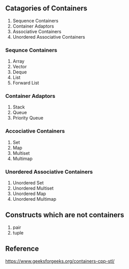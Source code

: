 ## Catagories of Containers

1. Sequence Containers
2. Container Adaptors
3. Associative Containers
4. Unordered Associative Containers

### Sequnce Containers
1. Array
2. Vector
3. Deque
4. List
5. Forward List

### Container Adaptors
1. Stack
2. Queue
3. Priority Queue

### Accociative Containers

1. Set
2. Map
3. Multiset
4. Multimap

### Unordered Associative Containers

1. Unordered Set
2. Unordered Multiset
3. Unordered Map
4. Unordered Multimap

## Constructs which are not containers

1. pair
2. tuple



## Reference

https://www.geeksforgeeks.org/containers-cpp-stl/

